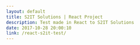```yaml
---
layout: default
title: S2IT Solutions | React Project
description: Test made in React to S2IT Solutions
date: 2017-10-28 20:00:10
link: /react-s2it-test/
---
```

